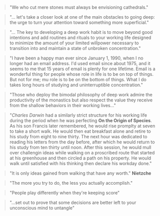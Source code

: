 > "We who cut mere stones must always be envisioning cathedrals."

> "... let's take a closer look at one of the main obstacles to going deep:
> the urge to turn your attention toward something more superficial."

> "... The key to developing a deep work habit is to move beyond good intentions and add routines and rituals to your working life designed to minimize the amount of your limited willpower necessary to transition into and maintain a state of unbroken concentration."

> "I have been a happy man ever since January 1, 1990, when I no longer had an email address. I'd used email since about 1975, and it seems to me that 15 years of email is plenty for one lifetime. Email is a  wonderful thing for people whose role in life is to be on top of things. But not for me; mu role is to be on the bottom of things. What I do takes long hours of studying and uninterruptible concentration."

> "Those who deploy the bimodal philosophy of deep work admire the productivity of the monastics but also respect the value they receive from the shallow behaviors in their working lives..."

> "*Charles Darwin* had a similarly strict structure for his working life during the period when he was perfecting **On the Origin of Species**. As his son Francis later remembered, he would rise promplty at seven to take a short walk. He would then eat breakfast alone and retire to his study from eight to nine thirty. The next hour was dedicated to reading his letters from the day before, after which he would return to his study from ten thirty until noon. After this session, he would mull over challengin ideas while walking on a proscribed route that started at his greenhouse and then circled a path on his property. He would walk until satisfied with his thinking then declare his workday done."

> "It is only ideas gained from walking that have any worth." **Nietzche**

> "The more you try to do, the less you actually accomplish."

> "People play differently when they're keeping score"

> "...set out to prove that some decisions are better left to your unconscious mind to untangle"

> 


